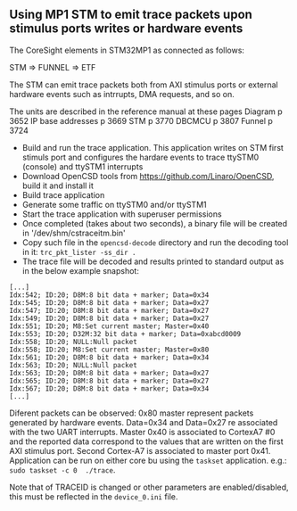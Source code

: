 ## Using MP1 STM to emit trace packets upon stimulus ports writes or hardware events
 
The CoreSight elements in STM32MP1 as connected as follows:

STM => FUNNEL => ETF

The STM can emit trace packets both from AXI stimulus ports or external hardware events such as intrrupts, DMA requests, and so on.

The units are described in the reference manual at these pages
Diagram            p 3652
IP base addresses  p 3669
STM                p 3770
DBCMCU             p 3807
Funnel             p 3724

* Build and run the trace application. This application writes on STM first stimuls port and configures the hardare events to trace ttySTM0 (console) and ttySTM1 interrupts
* Download OpenCSD tools from https://github.com/Linaro/OpenCSD, build it and install it
* Build trace application
* Generate some traffic on ttySTM0 and/or ttySTM1
* Start the trace application with superuser permissions
* Once completed (takes about two seconds), a binary file will be created in '/dev/shm/cstraceitm.bin'
* Copy such file in the `opencsd-decode` directory and run the decoding tool in it: `trc_pkt_lister -ss_dir .`
* The trace file will be decoded and results printed to standard output as in the below example snapshot:

```
[...]
Idx:542; ID:20; D8M:8 bit data + marker; Data=0x34
Idx:545; ID:20; D8M:8 bit data + marker; Data=0x27
Idx:547; ID:20; D8M:8 bit data + marker; Data=0x27
Idx:549; ID:20; D8M:8 bit data + marker; Data=0x27
Idx:551; ID:20; M8:Set current master; Master=0x40
Idx:553; ID:20; D32M:32 bit data + marker; Data=0xabcd0009
Idx:558; ID:20; NULL:Null packet
Idx:558; ID:20; M8:Set current master; Master=0x80
Idx:561; ID:20; D8M:8 bit data + marker; Data=0x34
Idx:563; ID:20; NULL:Null packet
Idx:563; ID:20; D8M:8 bit data + marker; Data=0x27
Idx:565; ID:20; D8M:8 bit data + marker; Data=0x27
Idx:567; ID:20; D8M:8 bit data + marker; Data=0x34
[...]
```

Diferent packets can be observed: 0x80 master represent packets generated by hardware events. Data=0x34 and Data=0x27 re associated with the two UART interrupts. Master 0x40 is associated to CortexA7 #0 and the reported data correspond to the values that are written on the first AXI stimulus port. Second Cortex-A7 is associated to master port 0x41.
Application can be run on either core bu using the `taskset` application. e.g.: `sudo taskset -c 0  ./trace`.

Note that of TRACEID is changed or other parameters are enabled/disabled, this must be reflected in the `device_0.ini` file.

